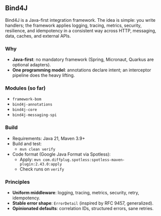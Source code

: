 ## Bind4J

Bind4J is a Java-first integration framework. The idea is simple: you write handlers; the framework applies logging, tracing, metrics, security, resilience, and idempotency in a consistent way across HTTP, messaging, data, caches, and external APIs.

### Why
- **Java-first**: no mandatory framework (Spring, Micronaut, Quarkus are optional adapters).
- **One programming model**: annotations declare intent; an interceptor pipeline does the heavy lifting.

### Modules (so far)
- `framework-bom`
- `bind4j-annotations`
- `bind4j-core`
- `bind4j-messaging-spi`


### Build
- Requirements: Java 21, Maven 3.9+
- Build and test:
  - `mvn clean verify`
- Code format (Google Java Format via Spotless):
  - Apply: `mvn com.diffplug.spotless:spotless-maven-plugin:2.43.0:apply`
  - Check runs on `verify`

### Principles
- **Uniform middleware**: logging, tracing, metrics, security, retry, idempotency.
- **Stable error shape**: `ErrorDetail` (inspired by RFC 9457, generalized).
- **Opinionated defaults**: correlation IDs, structured errors, sane retries.

